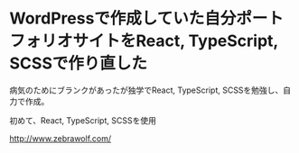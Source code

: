 # WordPressで作成していた自分ポートフォリオサイトをReact, TypeScript, SCSSで作り直した
病気のためにブランクがあったが独学でReact, TypeScript, SCSSを勉強し、自力で作成。

初めて、React, TypeScript, SCSSを使用

http://www.zebrawolf.com/

